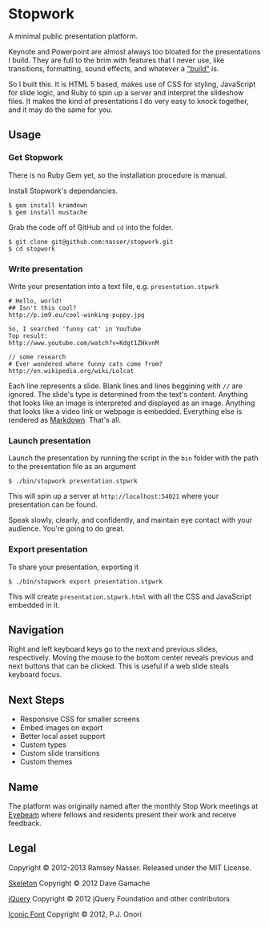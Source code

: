 Stopwork
=========
A minimal public presentation platform.

Keynote and Powerpoint are almost always too bloated for the presentations I build. They are full to the brim with features that I never use, like transitions, formatting, sound effects, and whatever a ["build"](http://support.apple.com/kb/HT4639) is.

So I built this. It is HTML 5 based, makes use of CSS for styling, JavaScript for slide logic, and Ruby to spin up a server and interpret the slideshow files. It makes the kind of presentations I do very easy to knock together, and it may do the same for you.

Usage
-----

### Get Stopwork
There is no Ruby Gem yet, so the installation procedure is manual.

Install Stopwork's dependancies.

```
$ gem install kramdown
$ gem install mustache
```

Grab the code off of GitHub and `cd` into the folder.

```
$ git clone git@github.com:nasser/stopwork.git
$ cd stopwork
```

### Write presentation
Write your presentation into a text file, e.g. `presentation.stpwrk`

```
# Hello, world!
## Isn't this cool?
http://p.im9.eu/cool-winking-puppy.jpg

So, I searched 'funny cat' in YouTube
Top result:
http://www.youtube.com/watch?v=Kdgt1ZHkvnM

// some research
# Ever wondered where funny cats come from?
http://en.wikipedia.org/wiki/Lolcat
```

Each line represents a slide. Blank lines and lines beggining with `//` are ignored. The slide's type is determined from the text's content. Anything that looks like an image is interpreted and displayed as an image. Anything that looks like a video link or webpage is embedded. Everything else is rendered as [Markdown](http://daringfireball.net/projects/markdown/syntax). That's all.

### Launch presentation

Launch the presentation by running the script in the `bin` folder with the path to the presentation file as an argument

```
$ ./bin/stopwork presentation.stpwrk
```

This will spin up a server at `http://localhost:54021` where your presentation can be found.

Speak slowly, clearly, and confidently, and maintain eye contact with your audience. You're going to do great.

### Export presentation

To share your presentation, exporting it

```
$ ./bin/stopwork export presentation.stpwrk
```

This will create `presentation.stpwrk.html` with all the CSS and JavaScript embedded in it.

Navigation
----------
Right and left keyboard keys go to the next and previous slides, respectively. Moving the mouse to the bottom center reveals previous and next buttons that can be clicked. This is useful if a web slide steals keyboard focus.

Next Steps
----------
- Responsive CSS for smaller screens
- Embed images on export
- Better local asset support
- Custom types
- Custom slide transitions
- Custom themes

Name
----
The platform was originally named after the monthly Stop Work meetings at [Eyebeam](http://eyebeam.org) where fellows and residents present their work and receive feedback.

Legal 
-----
Copyright © 2012-2013 Ramsey Nasser. Released under the MIT License.

[Skeleton](http://www.getskeleton.com/) Copyright © 2012 Dave Gamache

[jQuery](http://jquery.com) Copyright © 2012 jQuery Foundation and other contributors

[Iconic Font](http://somerandomdude.com/work/iconic/) Copyright © 2012, P.J. Onori